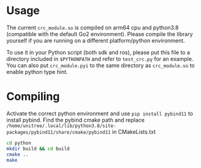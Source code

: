 # Usage

The current `crc_module.so` is compiled on arm64 cpu and python3.8 (compatible with the default Go2 environment). Please compile the library yourself if you are running on a different platform/python environment.

To use it in your Python script (both sdk and ros), please put this file to a directory included in `$PYTHONPATH` and refer to `test_crc.py` for an example. You can also put `crc_module.pyi` to the same directory as `crc_module.so` to enable python type hint.

# Compiling

Activate the correct python environment and use `pip install pybind11` to install pybind.
Find the pybind cmake path and replace `/home/unitree/.local/lib/python3.8/site-packages/pybind11/share/cmake/pybind11` in CMakeLists.txt

```bash
cd python
mkdir build && cd build
cmake ..
make
```
